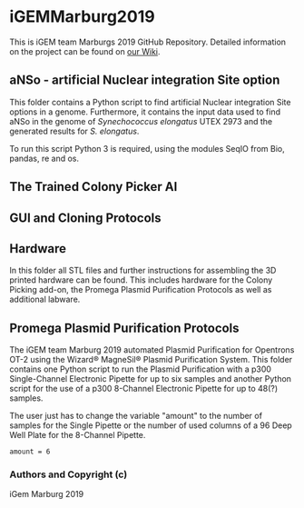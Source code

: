 # iGEMMarburg2019

This is iGEM team Marburgs 2019 GitHub Repository.
Detailed information on the project can be found on [our Wiki](https://2019.igem.org/Team:Marburg).


## aNSo - artificial Nuclear integration Site option
This folder contains a Python script to find artificial Nuclear integration Site options in a genome. Furthermore, it contains the input data used to find aNSo in the genome of *Synechococcus elongatus* UTEX 2973 and the generated results for *S. elongatus*.

To run this script Python 3 is required, using the modules SeqIO from Bio, pandas, re and os.


## The Trained Colony Picker AI



## GUI and Cloning Protocols



## Hardware
In this folder all STL files and further instructions for assembling the 3D printed hardware can be found. This includes hardware for the Colony Picking add-on, the Promega Plasmid Purification Protocols as well as additional labware.


## Promega Plasmid Purification Protocols
The iGEM team Marburg 2019 automated Plasmid Purification for Opentrons OT-2 using the Wizard® MagneSil® Plasmid Purification System. This folder contains one Python script to run the Plasmid Purification with a p300 Single-Channel Electronic Pipette for up to six samples and another Python script for the use of a p300 8-Channel Electronic Pipette for up to 48(?) samples.

The user just has to change the variable "amount" to the number of samples for the Single Pipette or the number of used columns of a 96 Deep Well Plate for the 8-Channel Pipette.

```
amount = 6
```










### Authors and Copyright (c)
iGem Marburg 2019

